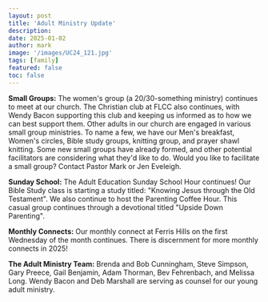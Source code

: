 ```yaml
---
layout: post
title: 'Adult Ministry Update'
description:
date: 2025-01-02
author: mark
image: '/images/UC24_121.jpg'
tags: [family]
featured: false
toc: false
---
```


**Small Groups:** The women's group (a 20/30-something ministry) continues to meet at our church. The Christian club at FLCC also continues, with Wendy Bacon supporting this club and keeping us informed as to how we can best support them. Other adults in our church are engaged in various small group ministries. To name a few, we have our Men's breakfast, Women's circles, Bible study groups, knitting group, and prayer shawl knitting. Some new small groups have already formed, and other potential facilitators are considering what they'd like to do. Would you like to facilitate a small group? Contact Pastor Mark or Jen Eveleigh.

**Sunday School:** The Adult Education Sunday School Hour continues! Our Bible Study class is starting a study titled: "Knowing Jesus through the Old Testament". We also continue to host the Parenting Coffee Hour. This casual group continues through a devotional titled "Upside Down Parenting".

**Monthly Connects:** Our monthly connect at Ferris Hills on the first Wednesday of the month continues. There is discernment for more monthly connects in 2025!

**The Adult Ministry Team:** Brenda and Bob Cunningham, Steve Simpson, Gary Preece, Gail Benjamin, Adam Thorman, Bev Fehrenbach, and Melissa Long. Wendy Bacon and Deb Marshall are serving as counsel for our young adult ministry.


